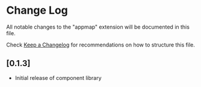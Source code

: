 # Change Log

All notable changes to the "appmap" extension will be documented in this file.

Check [Keep a Changelog](http://keepachangelog.com/) for recommendations on how to structure this file.

## [0.1.3]

- Initial release of component library
